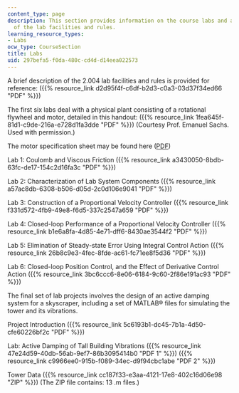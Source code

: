 ```yaml
---
content_type: page
description: This section provides information on the course labs and a brief description
  of the lab facilities and rules.
learning_resource_types:
- Labs
ocw_type: CourseSection
title: Labs
uid: 297befa5-f0da-480c-cd4d-d14eea022573
---
```


A brief description of the 2.004 lab facilities and rules is provided for reference: ({{% resource_link d2d95f4f-c6df-b2d3-c0a3-03d37f34ed66 "PDF" %}})

The first six labs deal with a physical plant consisting of a rotational flywheel and motor, detailed in this handout: ({{% resource_link 1fea645f-81d1-c9de-216a-e728d1fa3dde "PDF" %}}) (Courtesy Prof. Emanuel Sachs. Used with permission.)

The motor specification sheet may be found here ([PDF](http://www.maxonmotor.com/medias/sys_master/8804419338270/DC-Das-wichtigste-ueber-maxonmotoren_11_DE-EN_ES_036-1.pdf))

Lab 1: Coulomb and Viscous Friction ({{% resource_link a3430050-8bdb-63fc-de17-154c2d16fa3c "PDF" %}})

Lab 2: Characterization of Lab System Components ({{% resource_link a57ac8db-6308-b506-d05d-2c0d106e9041 "PDF" %}})

Lab 3: Construction of a Proportional Velocity Controller ({{% resource_link f331d572-4fb9-49e8-f6d5-337c2547a659 "PDF" %}})

Lab 4: Closed-loop Performance of a Proportional Velocity Controller ({{% resource_link b1e6a8fa-4d85-4e71-dff6-8430ae3544f2 "PDF" %}})

Lab 5: Elimination of Steady-state Error Using Integral Control Action ({{% resource_link 26b8c9e3-4fec-8fde-ac61-fc71ee8f5d36 "PDF" %}})

Lab 6: Closed-loop Position Control, and the Effect of Derivative Control Action ({{% resource_link 3bc6ccc6-8e06-6184-9c60-2f86e191ac93 "PDF" %}})

The final set of lab projects involves the design of an active damping system for a skyscraper, including a set of MATLAB® files for simulating the tower and its vibrations.

Project Introduction ({{% resource_link 5c6193b1-dc45-7b1a-4d50-cfe60226bf2c "PDF" %}})

Lab: Active Damping of Tall Building Vibrations ({{% resource_link 47e24d59-40db-56ab-9ef7-86b3095414b0 "PDF 1" %}}) ({{% resource_link c9966ee0-915b-f089-34ec-d9f94cbc1abe "PDF 2" %}})

Tower Data ({{% resource_link cc187f33-e3aa-4121-17e8-402c16d06e98 "ZIP" %}}) (The ZIP file contains: 13 .m files.)